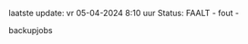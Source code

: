 laatste update: 
vr 05-04-2024  8:10   uur 
Status: FAALT - fout - 
<div class="service R">backupjobs</div>